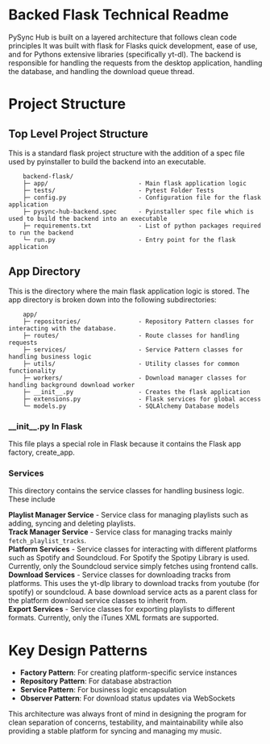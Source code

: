 # Backed Flask Technical Readme
PySync Hub is built on a layered architecture that follows clean code principles It was built with flask for Flasks quick development, ease of use, and for Pythons extensive libraries (specifically yt-dl). The backend is responsible for handling the requests from the desktop application, handling the database, and handling the download queue thread.

# Project Structure

## Top Level Project Structure
This is a standard flask project structure with the addition of a spec file used by pyinstaller to build the backend into an executable.
```
    backend-flask/
    ├─ app/                         - Main flask application logic
    ├─ tests/                       - Pytest Folder Tests 
    ├─ config.py                    - Configuration file for the flask application
    ├─ pysync-hub-backend.spec      - Pyinstaller spec file which is used to build the backend into an executable
    ├─ requirements.txt             - List of python packages required to run the backend
    └─ run.py                       - Entry point for the flask application               

```

## App Directory
This is the directory where the main flask application logic is stored. The app directory is broken down into the following subdirectories:
```
    app/
    ├─ repositories/                - Repository Pattern classes for interacting with the database.
    ├─ routes/                      - Route classes for handling requests
    ├─ services/                    - Service Pattern classes for handling business logic
    ├─ utils/                       - Utility classes for common functionality
    ├─ workers/                     - Download manager classes for handling background download worker
    ├─ __init__.py                  - Creates the flask application
    ├─ extensions.py                - Flask services for global access
    └─ models.py                    - SQLAlchemy Database models
```    

### \_\_init__.py In Flask
This file plays a special role in Flask because it contains the Flask app factory, create_app. 

### Services

This directory contains the service classes for handling business logic. These include

**Playlist Manager Service** - Service class for managing playlists such as adding, syncing and deleting playlists.  
**Track Manager Service** - Service class for managing tracks mainly `fetch_playlist_tracks`.  
**Platform Services** - Service classes for interacting with different platforms such as Spotify and Soundcloud. For Spotify the Spotipy Library is used. Currently, only the Soundcloud service simply fetches using frontend calls.   
**Download Services** - Service classes for downloading tracks from platforms. This uses the yt-dlp library to download tracks from youtube (for spotify) or soundcloud. A base download service acts as a parent class for the platform download service classes to inherit from.  
**Export Services** - Service classes for exporting playlists to different formats. Currently, only the iTunes XML formats are supported.

# Key Design Patterns

- **Factory Pattern**: For creating platform-specific service instances
- **Repository Pattern**: For database abstraction
- **Service Pattern**: For business logic encapsulation
- **Observer Pattern**: For download status updates via WebSockets

This architecture was always front of mind in designing the program for clean separation of concerns, testability, and maintainability while also providing a stable platform for syncing and managing my music.